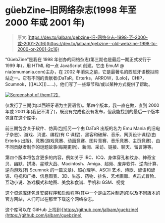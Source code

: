 # güebZine–旧网络杂志(1998 年至 2000 年或 2001 年)

> 原文:[https://dev.to/jalbam/gebzine-旧-网络杂志-1998-至-2000-或-2001-2c16](https://dev.to/jalbam/gebzine--old-webzine-1998-to-2000-or-2001-2c16)

“GüebZine”是我在 1998 年创办的网络杂志(第三期也是最后一期正式发行于 1999 年)，用 HTML 和一点 JavaScript 创建。它由 EmuM @ nia(emumania.com)主办，在 2002 年消失之前，它是最著名的西班牙语模拟网站之一。它有不同的贡献者(DaTaR，Erterks，ARROW，[Lolo]，CHIP，Scumnok，[[[ALX]]]……)，他们写了一些章节和/或以某种方式提供了帮助。

[![Screenshot of them](../Images/772d0e3f80acb711861d515e34bce71d.png)T2】](https://res.cloudinary.com/practicaldev/image/fetch/s--Vj4b1_j4--/c_limit%2Cf_auto%2Cfl_progressive%2Cq_auto%2Cw_880/http://www.joanalbamaldonado.com/portfolio/img/content/guebzine.jpg)

仅发行了三期(均以西班牙语为主要语言)。第四个版本，我一直在做，直到 2000 年或 2001 年(我记不清了)，既没有完成也没有发布，但我能找到的最后一个版本包含在这个库中。

前三期包含关于软件、仿真(包括另一个由 DaTaR 出版的名为 Emu Mania 的旧电子杂志)、游戏、消遣、编程(有 C 课程)、黑客和破解、音乐、网页设计课程(由 Erterks 出版)、竞赛(游戏竞赛、动画竞赛、图片竞赛、音乐竞赛、主页竞赛)、由不同贡献者制作的谜题故事(每期更新)、新闻、采访、链接、聊天、留言簿等。

第四个版本将包含更多的内容，例如关于 IRC、ICQ、身体穿孔和纹身、神奇宝贝、幽默、拼凑、星球大战、Macintosh、Amiga、超频、废弃软件、逆向计算、逆向游戏(有 Scumnok 的一篇文章)、超心理学、ASCII 艺术、诗歌、谚语和谚语、电视和广播、信息图表、3D、生态、药物、排名、艺术画廊、点击式冒险、互动小说、游戏模式和地图、美食和食谱、手机和 GSM、视觉

这个资源库还包含安装程序和启动程序(其中一个是由芯片制造的)以及不同版本的官方网站，人们可以在那里下载这个网络杂志。

这个库可以在 GitHub 上找到:[https://github.com/jalbam/guebzine](https://github.com/jalbam/guebzine)
